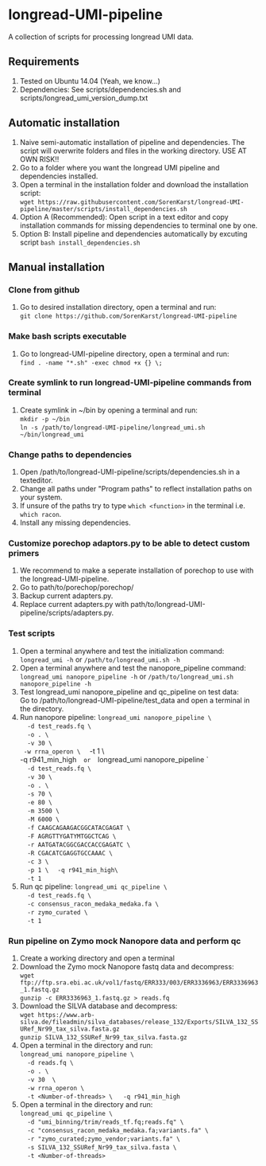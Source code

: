 # longread-UMI-pipeline
A collection of scripts for processing longread UMI data.

## Requirements
1. Tested on Ubuntu 14.04 (Yeah, we know...)
2. Dependencies: See scripts/dependencies.sh and scripts/longread_umi_version_dump.txt

## Automatic installation
1. Naive semi-automatic installation of pipeline and dependencies. The script will overwrite
   folders and files in the working directory. USE AT OWN RISK!!
2. Go to a folder where you want the longread UMI pipeline and dependencies installed.
3. Open a terminal in the installation folder and download the installation script:  
  `wget https://raw.githubusercontent.com/SorenKarst/longread-UMI-pipeline/master/scripts/install_dependencies.sh`
4. Option A (Recommended): Open script in a text editor and copy installation commands for missing dependencies to
   terminal one by one.
4. Option B: Install pipeline and dependencies automatically by excuting script `bash install_dependencies.sh`

## Manual installation

### Clone from github
1. Go to desired installation directory, open a terminal and run:  
   `git clone https://github.com/SorenKarst/longread-UMI-pipeline`

### Make bash scripts executable
1. Go to longread-UMI-pipeline directory, open a terminal and run:  
   `find . -name "*.sh" -exec chmod +x {} \;`

### Create symlink to run longread-UMI-pipeline commands from terminal
1. Create symlink in ~/bin by opening a terminal and run:  
   `mkdir -p ~/bin`  
   `ln -s /path/to/longread-UMI-pipeline/longread_umi.sh ~/bin/longread_umi`  

### Change paths to dependencies
1. Open /path/to/longread-UMI-pipeline/scripts/dependencies.sh in a texteditor.
2. Change all paths under "Program paths" to reflect installation paths on your system.
3. If unsure of the paths try to type `which <function>` in the terminal i.e. `which racon`.
4. Install any missing dependencies.

### Customize porechop adaptors.py to be able to detect custom primers
1. We recommend to make a seperate installation of porechop to use with the longread-UMI-pipeline.
2. Go to path/to/porechop/porechop/
3. Backup current adapters.py.
4. Replace current adapters.py with path/to/longread-UMI-pipeline/scripts/adapters.py.

### Test scripts
1. Open a terminal anywhere and test the initialization command:  
  `longread_umi -h` or `/path/to/longread_umi.sh -h`
2. Open a terminal anywhere and test the nanopore_pipeline command:  
  `longread_umi nanopore_pipeline -h` or `/path/to/longread_umi.sh nanopore_pipeline -h`
3. Test longread_umi nanopore_pipeline and qc_pipeline on test data:  
   Go to /path/to/longread-UMI-pipeline/test_data and open a terminal in the directory.
4. Run nanopore pipeline:
  `longread_umi nanopore_pipeline \`  
  `  -d test_reads.fq \`  
  `  -o . \`  
  `  -v 30 \`  
  `  -w rrna_operon \  
  `  -t 1 \  
     -q r941_min_high`  
  or  
  `longread_umi nanopore_pipeline \`  
  `  -d test_reads.fq \`  
  `  -v 30 \`  
  `  -o . \`  
  `  -s 70 \`  
  `  -e 80 \`  
  `  -m 3500 \`  
  `  -M 6000 \`  
  `  -f CAAGCAGAAGACGGCATACGAGAT \`  
  `  -F AGRGTTYGATYMTGGCTCAG \`  
  `  -r AATGATACGGCGACCACCGAGATC \`  
  `  -R CGACATCGAGGTGCCAAAC \`  
  `  -c 3 \`  
  `  -p 1 \`
  `  -q r941_min_high\`  
  `  -t 1`
5. Run qc pipeline:
  `longread_umi qc_pipeline \`  
  `  -d test_reads.fq \`  
  `  -c consensus_racon_medaka_medaka.fa \`  
  `  -r zymo_curated \`  
  `  -t 1`  

### Run pipeline on Zymo mock Nanopore data and perform qc
1. Create a working directory and open a terminal
2. Download the Zymo mock Nanopore fastq data and decompress:  
   `wget ftp://ftp.sra.ebi.ac.uk/vol1/fastq/ERR333/003/ERR3336963/ERR3336963_1.fastq.gz`  
   `gunzip -c ERR3336963_1.fastq.gz > reads.fq`
3. Download the SILVA database and decompress:  
   `wget https://www.arb-silva.de/fileadmin/silva_databases/release_132/Exports/SILVA_132_SSURef_Nr99_tax_silva.fasta.gz`  
   `gunzip SILVA_132_SSURef_Nr99_tax_silva.fasta.gz`  
4. Open a terminal in the directory and run:  
  `longread_umi nanopore_pipeline \`  
  `  -d reads.fq \`  
  `  -o . \`  
  `  -v 30  \`  
  `  -w rrna_operon \`  
  `  -t <Number-of-threads> \  
     -q r941_min_high`  
5. Open a terminal in the directory and run:  
  `longread_umi qc_pipeline \`  
   `  -d "umi_binning/trim/reads_tf.fq;reads.fq" \`  
   `  -c "consensus_racon_medaka_medaka.fa;variants.fa" \`  
   `  -r "zymo_curated;zymo_vendor;variants.fa" \`  
   `  -s SILVA_132_SSURef_Nr99_tax_silva.fasta \`  
   `  -t <Number-of-threads>`  
